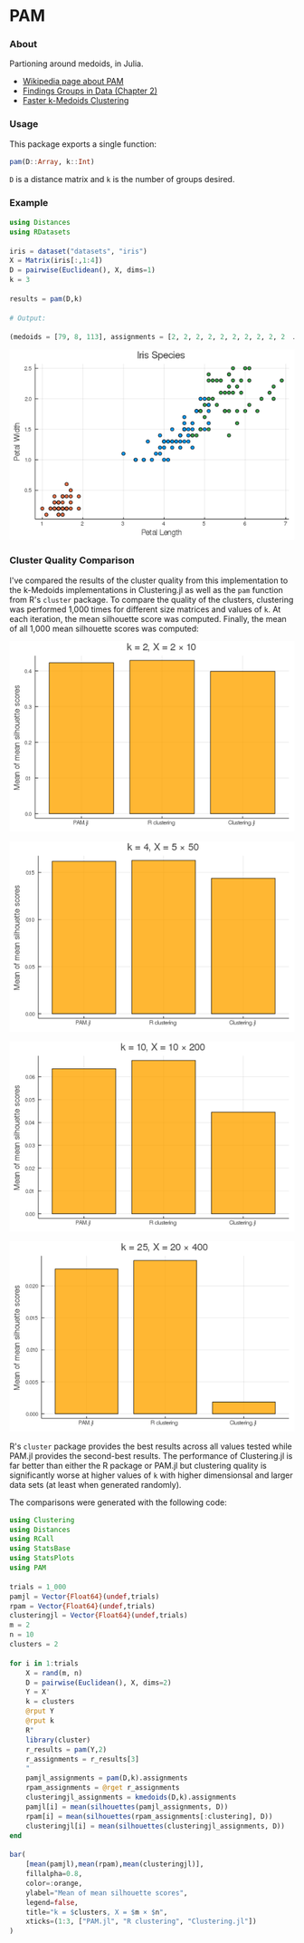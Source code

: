 # PAM

### About

Partioning around medoids, in Julia.

* [Wikipedia page about PAM](https://en.wikipedia.org/wiki/K-medoids)
* [Findings Groups in Data (Chapter 2)](https://www.google.com/books/edition/Finding_Groups_in_Data/YeFQHiikNo0C?hl=en&gbpv=0)
* [Faster k-Medoids Clustering](https://arxiv.org/pdf/1810.05691.pdf)

### Usage

This package exports a single function:

```julia
pam(D::Array, k::Int)
```

`D` is a distance matrix and `k` is the number of groups desired.

### Example

```julia
using Distances
using RDatasets

iris = dataset("datasets", "iris")
X = Matrix(iris[:,1:4])
D = pairwise(Euclidean(), X, dims=1)
k = 3

results = pam(D,k)

# Output:

(medoids = [79, 8, 113], assignments = [2, 2, 2, 2, 2, 2, 2, 2, 2, 2  …  3, 3, 1, 3, 3, 3, 3, 3, 3, 1])
```

![iris](https://github.com/mthelm85/PAM.jl/blob/main/img/iris.png?raw=true)

### Cluster Quality Comparison

I've compared the results of the cluster quality from this implementation to the k-Medoids implementations in Clustering.jl as well as the `pam` function from R's `cluster` package. To compare the quality of the clusters, clustering was performed 1,000 times for different size matrices and values of `k`. At each iteration, the mean silhouette score was computed. Finally, the mean of all 1,000 mean silhouette scores was computed:

![1](https://github.com/mthelm85/PAM.jl/blob/main/img/k2m2n10.png?raw=true)

![2](https://github.com/mthelm85/PAM.jl/blob/main/img/k4m5n50.png?raw=true)

![3](https://github.com/mthelm85/PAM.jl/blob/main/img/k10m10n200.png?raw=true)

![4](https://github.com/mthelm85/PAM.jl/blob/main/img/k25m20n400.png?raw=true)


R's `cluster` package provides the best results across all values tested while PAM.jl provides the second-best results. The performance of Clustering.jl is far better than either the R package or PAM.jl but clustering quality is significantly worse at higher values of `k` with higher dimensionsal and larger data sets (at least when generated randomly).

The comparisons were generated with the following code:

```julia
using Clustering
using Distances
using RCall
using StatsBase
using StatsPlots
using PAM

trials = 1_000
pamjl = Vector{Float64}(undef,trials)
rpam = Vector{Float64}(undef,trials)
clusteringjl = Vector{Float64}(undef,trials)
m = 2
n = 10
clusters = 2

for i in 1:trials
    X = rand(m, n)
    D = pairwise(Euclidean(), X, dims=2)
    Y = X'
    k = clusters
    @rput Y
    @rput k
    R"
    library(cluster)
    r_results = pam(Y,2)
    r_assignments = r_results[3]
    "
    pamjl_assignments = pam(D,k).assignments
    rpam_assignments = @rget r_assignments
    clusteringjl_assignments = kmedoids(D,k).assignments
    pamjl[i] = mean(silhouettes(pamjl_assignments, D))
    rpam[i] = mean(silhouettes(rpam_assignments[:clustering], D))
    clusteringjl[i] = mean(silhouettes(clusteringjl_assignments, D))
end

bar(
    [mean(pamjl),mean(rpam),mean(clusteringjl)],
    fillalpha=0.8,
    color=:orange,
    ylabel="Mean of mean silhouette scores",
    legend=false,
    title="k = $clusters, X = $m × $n",
    xticks=(1:3, ["PAM.jl", "R clustering", "Clustering.jl"])
)
```
